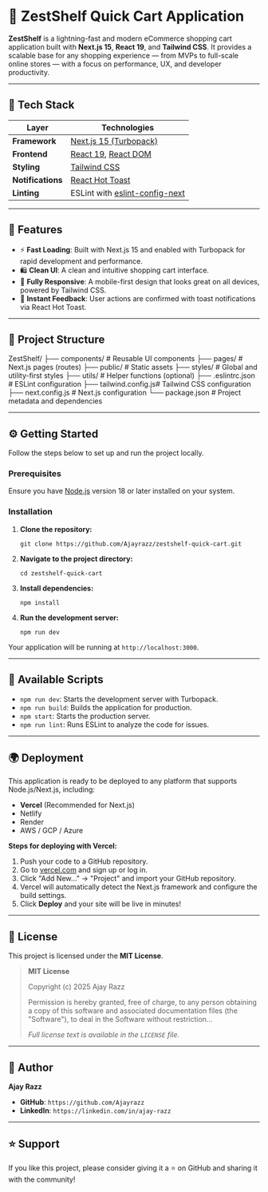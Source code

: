 # 🛒 ZestShelf Quick Cart Application

**ZestShelf** is a lightning-fast and modern eCommerce shopping cart application built with **Next.js 15**, **React 19**, and **Tailwind CSS**. It provides a scalable base for any shopping experience — from MVPs to full-scale online stores — with a focus on performance, UX, and developer productivity.

---

## 🚀 Tech Stack

| Layer           | Technologies                                                                      |
|-----------------|-----------------------------------------------------------------------------------|
| **Framework**   | [Next.js 15 (Turbopack)](https://nextjs.org/docs)                                 |
| **Frontend**    | [React 19](https://react.dev/), [React DOM](https://reactjs.org/docs/react-dom.html) |
| **Styling**     | [Tailwind CSS](https://tailwindcss.com/)                                          |
| **Notifications**| [React Hot Toast](https://react-hot-toast.com/)                                   |
| **Linting**     | ESLint with [eslint-config-next](https://nextjs.org/docs/basic-features/eslint)   |

---

## 🔔 Features

-   ⚡ **Fast Loading**: Built with Next.js 15 and enabled with Turbopack for rapid development and performance.
-   🛍️ **Clean UI**: A clean and intuitive shopping cart interface.
-   🎨 **Fully Responsive**: A mobile-first design that looks great on all devices, powered by Tailwind CSS.
-   🔔 **Instant Feedback**: User actions are confirmed with toast notifications via React Hot Toast.

---

## 📁 Project Structure

ZestShelf/
├── components/ # Reusable UI components
├── pages/ # Next.js pages (routes)
├── public/ # Static assets
├── styles/ # Global and utility-first styles
├── utils/ # Helper functions (optional)
├── .eslintrc.json # ESLint configuration
├── tailwind.config.js# Tailwind CSS configuration
├── next.config.js # Next.js configuration
└── package.json # Project metadata and dependencies



---

## ⚙️ Getting Started

Follow the steps below to set up and run the project locally.

### Prerequisites

Ensure you have [Node.js](https://nodejs.org/) version 18 or later installed on your system.

### Installation

1.  **Clone the repository:**
    ```
    git clone https://github.com/Ajayrazz/zestshelf-quick-cart.git
    ```

2.  **Navigate to the project directory:**
    ```
    cd zestshelf-quick-cart
    ```

3.  **Install dependencies:**
    ```
    npm install
    ```

4.  **Run the development server:**
    ```
    npm run dev
    ```

Your application will be running at `http://localhost:3000`.

---

## 🔨 Available Scripts

-   `npm run dev`: Starts the development server with Turbopack.
-   `npm run build`: Builds the application for production.
-   `npm start`: Starts the production server.
-   `npm run lint`: Runs ESLint to analyze the code for issues.

---

## 🌍 Deployment

This application is ready to be deployed to any platform that supports Node.js/Next.js, including:

-   **Vercel** (Recommended for Next.js)
-   Netlify
-   Render
-   AWS / GCP / Azure

**Steps for deploying with Vercel:**
1.  Push your code to a GitHub repository.
2.  Go to [vercel.com](https://vercel.com) and sign up or log in.
3.  Click "Add New..." -> "Project" and import your GitHub repository.
4.  Vercel will automatically detect the Next.js framework and configure the build settings.
5.  Click **Deploy** and your site will be live in minutes!

---

## 📄 License

This project is licensed under the **MIT License**.

> **MIT License**
>
> Copyright (c) 2025 Ajay Razz
>
> Permission is hereby granted, free of charge, to any person obtaining a copy of this software and associated documentation files (the "Software"), to deal in the Software without restriction...
>
> *Full license text is available in the `LICENSE` file.*

---

## 👤 Author

**Ajay Razz**
-   **GitHub**: `https://github.com/Ajayrazz`
-   **LinkedIn**: `https://linkedin.com/in/ajay-razz`

---

## ⭐ Support

If you like this project, please consider giving it a ⭐ on GitHub and sharing it with the community!

